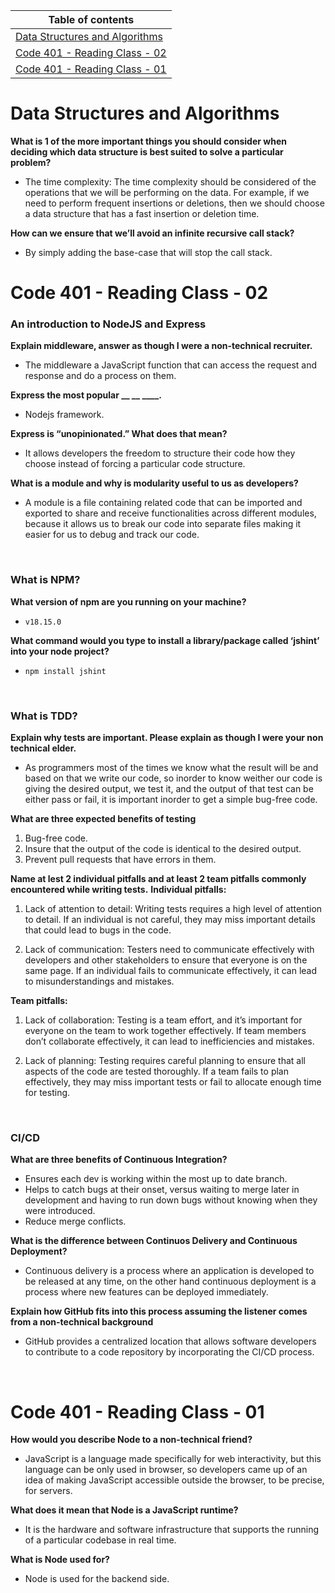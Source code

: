 Table of contents                                                                                                      | 
-----------------------------------------------------------------------------------------------------------------------|
[Data Structures and Algorithms](https://github.com/Helmi-Qatqat/reading-notes/tree/main#prep-data-structures-and-algorithms)|
[Code 401 - Reading Class - 02](https://github.com/Helmi-Qatqat/reading-notes/tree/main#code-401---reading-class---02) |
[Code 401 - Reading Class - 01](https://github.com/Helmi-Qatqat/reading-notes/tree/main#code-401---reading-class---01) |


# Data Structures and Algorithms
**What is 1 of the more important things you should consider when deciding which data structure is best suited to solve a particular problem?**

- The time complexity: The time complexity should be considered of the operations that we will be performing on the data. For example, if we need to perform frequent insertions or deletions, then we should choose a data structure that has a fast insertion or deletion time.

**How can we ensure that we’ll avoid an infinite recursive call stack?**
- By simply adding the base-case that will stop the call stack.

# Code 401 - Reading Class - 02

### An introduction to NodeJS and Express

**Explain middleware, answer as though I were a non-technical recruiter.**
- The middleware a JavaScript function that can access the request and response and do a process on them.

**Express the most popular __ __ ____.**
- Nodejs framework.

**Express is “unopinionated.” What does that mean?**
- It allows developers the freedom to structure their code how they choose instead of forcing a particular code structure.

**What is a module and why is modularity useful to us as developers?**
- A module is a file containing related code that can be imported and exported to share and receive functionalities across different modules, because it allows us to break our code into separate files making it easier for us to debug and track our code.

<br>

### What is NPM?

**What version of npm are you running on your machine?**
-  `v18.15.0`

**What command would you type to install a library/package called ‘jshint’ into your node project?**
- `npm install jshint`

<br>

### What is TDD?

**Explain why tests are important. Please explain as though I were your non technical elder.**
- As programmers most of the times we know what the result will be and based on that we write our code, so inorder to know weither our code is giving the desired output, we test it, and the output of that test can be either pass or fail, it is important inorder to get a simple bug-free code. 

**What are three expected benefits of testing**
1. Bug-free code.
2. Insure that the output of the code is identical to the desired output.
3. Prevent pull requests that have errors in them.

**Name at lest 2 individual pitfalls and at least 2 team pitfalls commonly encountered while writing tests.**
**Individual pitfalls:**

1. Lack of attention to detail: Writing tests requires a high level of attention to detail. If an individual is not careful, they may miss important details that could lead to bugs in the code.

2. Lack of communication: Testers need to communicate effectively with developers and other stakeholders to ensure that everyone is on the same page. If an individual fails to communicate effectively, it can lead to misunderstandings and mistakes.

**Team pitfalls:**

1. Lack of collaboration: Testing is a team effort, and it’s important for everyone on the team to work together effectively. If team members don’t collaborate effectively, it can lead to inefficiencies and mistakes.

2. Lack of planning: Testing requires careful planning to ensure that all aspects of the code are tested thoroughly. If a team fails to plan effectively, they may miss important tests or fail to allocate enough time for testing.


<br>

### CI/CD

**What are three benefits of Continuous Integration?**
- Ensures each dev is working within the most up to date branch.
- Helps to catch bugs at their onset, versus waiting to merge later in development and having to run down bugs without knowing when they were introduced.
- Reduce merge conflicts.

**What is the difference between Continuos Delivery and Continuous Deployment?**
- Continuous delivery is a process where an application is developed to be released at any time, on the other hand continuous deployment is a process where new features can be deployed immediately.

**Explain how GitHub fits into this process assuming the listener comes from a non-technical background**
- GitHub provides a centralized location that allows software developers to contribute to a code repository by incorporating the CI/CD process.

<br>

# Code 401 - Reading Class - 01

**How would you describe Node to a non-technical friend?** 
- JavaScript is a language  made specifically for web interactivity, but this language can be only used in browser, so developers came up of an idea of making JavaScript accessible outside the browser, to be precise, for servers.

**What does it mean that Node is a JavaScript runtime?**
- It is the hardware and software infrastructure that supports the running of a particular codebase in real time.

**What is Node used for?**
- Node is used for the backend side.
